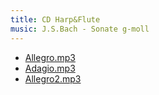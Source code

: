 ```yaml
---
title: CD Harp&Flute
music: J.S.Bach - Sonate g-moll
---
```


- [Allegro.mp3](allegro.mp3?target=_blank)
- [Adagio.mp3](adagio.mp3?target=_blank)
- [Allegro2.mp3](allegro2.mp3?target=_blank)
